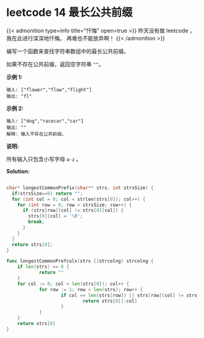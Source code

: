 # leetcode 14 最长公共前缀



{{< admonition type=info title="忏悔" open=true >}}
昨天没有做 leetcode ，我在此进行深深地忏悔。
再难也不能放弃啊！
{{< /admonition >}}


编写一个函数来查找字符串数组中的最长公共前缀。

如果不存在公共前缀，返回空字符串 `""`。

**示例 1:**

```
输入: ["flower","flow","flight"]
输出: "fl"
```

**示例 2:**

```
输入: ["dog","racecar","car"]
输出: ""
解释: 输入不存在公共前缀。
```

**说明:**

所有输入只包含小写字母 `a-z` 。

**Solution:**

```c

char* longestCommonPrefix(char** strs, int strsSize) {
  if(strsSize==0) return "";
  for (int col = 0; col < strlen(strs[0]); col++) {
    for (int row = 0; row < strsSize; row++) {
      if (strs[row][col] != strs[0][col]) {
        strs[0][col] = '\0';
        break;
      }
    }
  }
  return strs[0];
}
```

```go
func longestCommonPrefcolx(strs []strcolng) strcolng {
	if len(strs) == 0 {
			return ""
	}
	for col := 0; col < len(strs[0]); col++ {
			for row := 1; row < len(strs); row++ {
					if col == len(strs[row]) || strs[row][col] != strs[0][col] {
							return strs[0][:col]
					}
			}
	}
	return strs[0]
}
```


